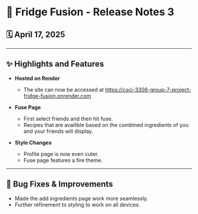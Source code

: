 # 📢 Fridge Fusion - Release Notes 3
## 🗓️ April 17, 2025

---

## ✨ Highlights and Features

- **Hosted on Render**
  - The site can now be accessed at https://csci-3308-group-7-project-fridge-fusion.onrender.com

- **Fuse Page**
  - First select friends and then hit fuse.
  - Recipes that are availible based on the combined ingredients of you and your friends will display.

- **Style Changes**
  - Profile page is now even cuter.
  - Fuse page features a fire theme.

---

## 🔧 Bug Fixes & Improvements
- Made the add ingredients page work more seamlessly.
- Further refinement to styling to work on all devices.